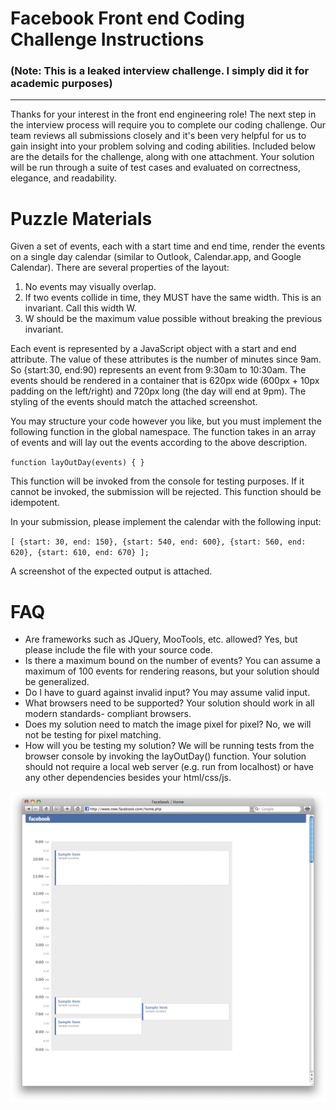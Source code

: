 # Facebook Front end Coding Challenge Instructions

### (Note: This is a leaked interview challenge. I simply did it for academic purposes)

---

Thanks for your interest in the front end engineering role! The next step in the interview process will require you to complete our coding challenge. Our team reviews all submissions closely and it's been very helpful for us to gain insight into your problem solving and coding abilities. Included below are the details for the challenge, along with one attachment. Your solution will be run through a suite of test cases and evaluated on correctness, elegance, and readability.

# Puzzle Materials

Given a set of events, each with a start time and end time, render the events on a single day calendar (similar to Outlook, Calendar.app, and Google Calendar). There are several properties of the layout:

1. No events may visually overlap.
2. If two events collide in time, they MUST have the same width. This is an invariant. Call this width W.
3. W should be the maximum value possible without breaking the previous invariant.

Each event is represented by a JavaScript object with a start and end attribute. The value of these attributes is the number of minutes since 9am. So {start:30, end:90) represents an event from 9:30am to 10:30am. The events should be rendered in a container that is 620px wide (600px + 10px padding on the left/right) and 720px long (the day will end at 9pm). The styling of the events should match the attached screenshot.

You may structure your code however you like, but you must implement the following function in the global namespace. The function takes in an array of events and will lay out the events according to the above description.

`function layOutDay(events) { }`

This function will be invoked from the console for testing purposes. If it cannot be invoked, the submission will be rejected. This function should be idempotent.

In your submission, please implement the calendar with the following input:

`[ {start: 30, end: 150}, {start: 540, end: 600}, {start: 560, end: 620}, {start: 610, end: 670} ];`

A screenshot of the expected output is attached.

# FAQ

- Are frameworks such as JQuery, MooTools, etc. allowed? Yes, but please include the file with your source code.
- Is there a maximum bound on the number of events? You can assume a maximum of 100 events for rendering reasons, but your solution should be generalized.
- Do I have to guard against invalid input? You may assume valid input.
- What browsers need to be supported? Your solution should work in all modern standards- compliant browsers.
- Does my solution need to match the image pixel for pixel? No, we will not be testing for pixel matching.
- How will you be testing my solution? We will be running tests from the browser console by invoking the layOutDay() function. Your solution should not require a local web server (e.g. run from localhost) or have any other dependencies besides your html/css/js.

![Calendar](calendar.png)
